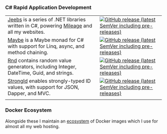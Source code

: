 ### C# Rapid Application Development

| | |
|-|-|
| [Jeebs](https://github.com/bfren/jeebs) is a series of .NET libraries written in C#, powering [Mileage](https://github.com/bfren/mileage) and all my websites. | [![GitHub release (latest SemVer including pre-releases)](https://img.shields.io/github/v/release/bfren/jeebs?include_prereleases)](https://www.nuget.org/packages/jeebs/) |
| [Maybe](https://github.com/bfren/maybe) is a Maybe monad for C# with support for Linq, async, and method chaining. | [![GitHub release (latest SemVer including pre-releases)](https://img.shields.io/github/v/release/bfren/maybe?include_prereleases)](https://www.nuget.org/packages/maybef/) |
| [Rnd](https://github.com/bfren/rnd) contains random value generators, including Integer, DateTime, Guid, and strings. | [![GitHub release (latest SemVer including pre-releases)](https://img.shields.io/github/v/release/bfren/rnd?include_prereleases)](https://www.nuget.org/packages/rnd/) |
| [StrongId](https://github.com/bfren/strongid) enables strongly-typed ID values, with support for JSON, Dapper, and MVC. | [![GitHub release (latest SemVer including pre-releases)](https://img.shields.io/github/v/release/bfren/strongid?include_prereleases)](https://www.nuget.org/packages/strongid/) |
| | |

### Docker Ecosystem

Alongside these I maintain an [ecosystem](https://github.com/bfren/docker) of Docker images which I use for almost all my web hosting.
